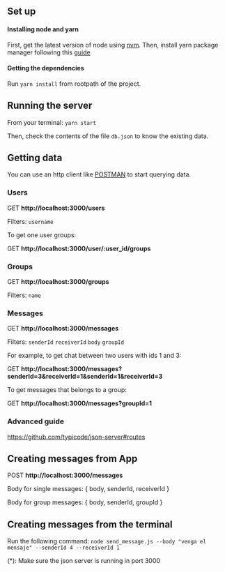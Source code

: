## Set up

#### Installing node and yarn
First, get the latest version of node using [nvm](https://github.com/creationix/nvm).
Then, install yarn package manager following this [guide](https://yarnpkg.com/lang/en/docs/install/#linux-tab)

#### Getting the dependencies
Run `yarn install` from rootpath of the project.

## Running the server

From your terminal: `yarn start`

Then, check the contents of the file `db.json` to know the existing data.

## Getting data

You can use an http client like [POSTMAN](https://www.getpostman.com/docs/introduction) to start querying data.

### Users

GET **http://localhost:3000/users**

Filters: `username`

To get one user groups:

GET **http://localhost:3000/user/:user_id/groups**

### Groups

GET **http://localhost:3000/groups**

Filters: `name`

### Messages

GET **http://localhost:3000/messages**

Filters: `senderId` `receiverId` `body` `groupId`

For example, to get chat between two users with ids 1 and 3:

GET **http://localhost:3000/messages?senderId=3&receiverId=1&senderId=1&receiverId=3**

To get messages that belongs to a group:

GET **http://localhost:3000/messages?groupId=1**

### Advanced guide

https://github.com/typicode/json-server#routes

## Creating messages from App

POST **http://localhost:3000/messages**

Body for single messages: {
  body,
  senderId,
  receiverId
}

Body for group messages: {
  body,
  senderId,
  groupId
}

## Creating messages from the terminal

Run the following command: `node send_message.js --body "venga el mensaje" --senderId 4 --receiverId 1`

(*): Make sure the json server is running in port 3000
